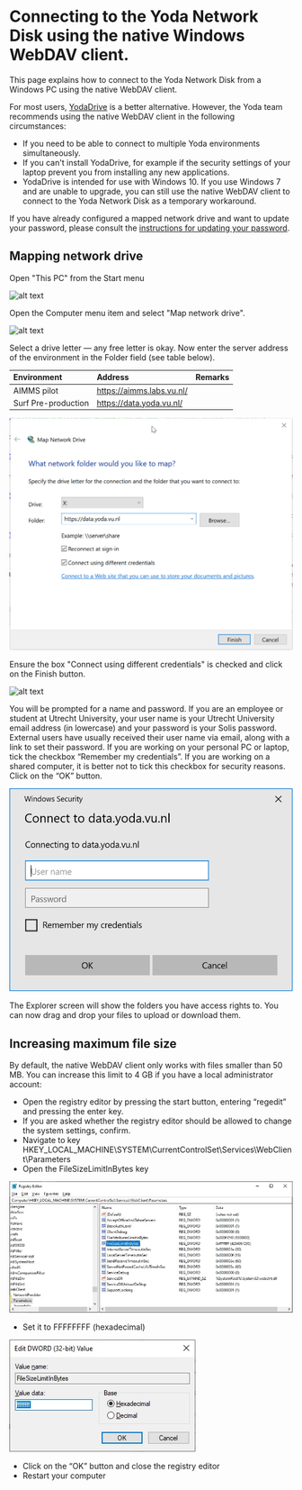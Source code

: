 # Connecting to the Yoda Network Disk using the native Windows WebDAV client.

This page explains how to connect to the Yoda Network Disk from a Windows PC using the
native WebDAV client.

For most users, [YodaDrive](yoda-disk-yodadrive.md) is a better alternative. However, the Yoda team recommends
using the native WebDAV client in the following circumstances:
- If you need to be able to connect to multiple Yoda environments simultaneously.
- If you can't install YodaDrive, for example if the security settings of your laptop
  prevent you from installing any new applications.
- YodaDrive is intended for use with Windows 10. If you use Windows 7 and are unable to upgrade,
  you can still use the native WebDAV client to connect to the Yoda Network Disk as a temporary workaround.

If you have already configured a mapped network drive and want to update your password, please
consult the [instructions for updating your password](yoda-disk-windowsnative-update-passwd.md).

## Mapping network drive

Open "This PC" from the Start menu

![alt text](screenshots/screenshot-windows-thispc.png "Screenshot Windows: This PC")

Open the Computer menu item and select "Map network drive". 

![alt text](screenshots/screenshot-windows-mapnwdrive.png "Screenshot Windows: Map network drive icon in This PC")
 
Select a drive letter &mdash; any free letter is okay. Now enter the server address of the environment in the Folder field (see table below).

| Environment          | Address | Remarks                  |
|:-------------------- |:------------|:-------------------------|
| AIMMS pilot | https://aimms.labs.vu.nl/ | |
| Surf Pre-production | https://data.yoda.vu.nl/ | |

![alt text](screenshots/screenshot-windows-connectfolder.png "Screenshot Windows: folder input field when mapping network drive")

Ensure the box "Connect using different credentials" is checked and click on the Finish button. 

![alt text](screenshots/screenshot-windows-connectdifcr.png "Screenshot Windows: checkbox for connecting using different credentials when mapping network drive")
 
You will be prompted for a name and password.
If you are an employee or student at Utrecht University, your user name is your Utrecht University email address (in lowercase) and your password
is your Solis password. External users have usually received their user name via email, along with a link to set their password.
If you are working on your personal PC or laptop, tick the checkbox &ldquo;Remember my credentials&rdquo;. If you are working on a shared computer, it is
better not to tick this checkbox for security reasons. Click on the &ldquo;OK&rdquo; button.

![alt text](screenshots/screenshot-windows-credentials.png "Screenshot Windows: dialog for entering credentials when mapping network drive")
 
The Explorer screen will show the folders you have access rights to. You
can now drag and drop your files to upload or download them.

## Increasing maximum file size

By default, the native WebDAV client only works with files smaller than 50 MB. You can increase this limit
to 4 GB if you have a local administrator account:
- Open the registry editor by pressing the start button, entering &ldquo;regedit&rdquo; and pressing the enter key.
- If you are asked whether the registry editor should be allowed to change the system settings, confirm.
- Navigate to key HKEY\_LOCAL\_MACHINE\SYSTEM\CurrentControlSet\Services\WebClient\Parameters
- Open the FileSizeLimitInBytes key

![alt text](screenshots/windows-native-registry-key.jpg "Screenshot Windows: FileSizeLimitInBytes registry key")

- Set it to FFFFFFFF (hexadecimal)

![alt text](screenshots/windows-native-registry-set.jpg "Screenshot Windows: increasing the file size limit")

- Click on the &ldquo;OK&rdquo; button and close the registry editor
- Restart your computer
